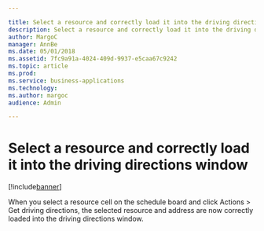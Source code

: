 ```yaml
---

title: Select a resource and correctly load it into the driving directions window
description: Select a resource and correctly load it into the driving directions window
author: MargoC
manager: AnnBe
ms.date: 05/01/2018
ms.assetid: 7fc9a91a-4024-409d-9937-e5caa67c9242
ms.topic: article
ms.prod: 
ms.service: business-applications
ms.technology: 
ms.author: margoc
audience: Admin

---
```

#  Select a resource and correctly load it into the driving directions window




[!include[banner](../../../../includes/banner.md)]

When you select a resource cell on the schedule board and click Actions \> Get
driving directions, the selected resource and address are now correctly loaded
into the driving directions window.
